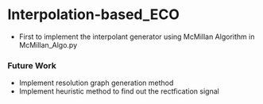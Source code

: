 # Interpolation-based_ECO
- First to implement the interpolant generator using McMillan Algorithm in McMillan_Algo.py

### Future Work
- Implement resolution graph generation method
- Implement heuristic method to find out the rectfication signal
